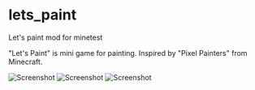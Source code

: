 # lets_paint
Let's paint mod for minetest

"Let's Paint" is mini game for painting. Inspired by "Pixel Painters" from Minecraft.

![Screenshot](https://i.ibb.co/yfsgcZQ/ezgif-5-2748be5041d5-min.gif)
![Screenshot](https://i.ibb.co/gvP9Nj9/ezgif-1-2b0fdcef54f7.gif)
![Screenshot](https://i.ibb.co/7N32RnF/s-bucket.gif)
